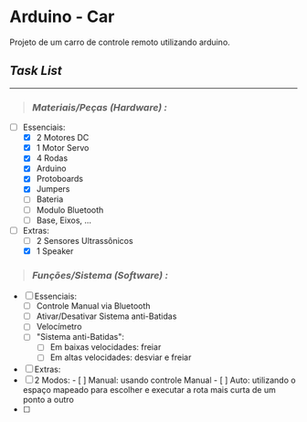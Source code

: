 # **Arduino - Car**

Projeto de um carro de controle remoto utilizando arduino.

## ***Task List***
---
> ### ***Materiais/Peças (Hardware) :***
- [ ] Essenciais:
  - [x] 2 Motores DC
  - [x] 1 Motor Servo
  - [x] 4 Rodas
  - [x] Arduino
  - [x] Protoboards
  - [x] Jumpers 
  - [ ] Bateria
  - [ ] Modulo Bluetooth
  - [ ] Base, Eixos, ...
- [ ] Extras:
  - [ ] 2 Sensores Ultrassônicos
  - [x] 1 Speaker

> ### ***Funções/Sistema (Software) :***
- [ ] Essenciais:
  - [ ] Controle Manual via Bluetooth
  - [ ] Ativar/Desativar Sistema anti-Batidas
  - [ ] Velocímetro
  - [ ] "Sistema anti-Batidas":
    - [ ] Em baixas velocidades: freiar 
    - [ ] Em altas velocidades: desviar e freiar
- [ ]  Extras:
  - [ ]  2 Modos:
    - [ ]  Manual: usando controle Manual
    - [ ]  Auto: utilizando o espaço mapeado para escolher e executar a rota mais curta de um ponto a outro
  - [ ] 